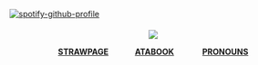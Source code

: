 

[![spotify-github-profile](https://spotify-github-profile.kittinanx.com/api/view?uid=31gd77ggppjxyjrayj6t2vqpcqxu&cover_image=true&theme=novatorem&show_offline=true&background_color=121212&interchange=false&bar_color=7ab078&bar_color_cover=true)](https://github.com/kittinan/spotify-github-profile)

</h4> 
<h4 align="center">

![](https://files.catbox.moe/xgc7of.png)

[STRAWPAGE‎](https://kirikosbloom.straw.page/) ‎ ‎ ‎ ‎ ‎ ‎ ‎ ‎ ‎ ‎ ‎ ‎ ‎ ‎ [ATABOOK](https://dvasbunny.atabook.org/) ‎ ‎ ‎ ‎ ‎ ‎ ‎ ‎ ‎ ‎ ‎ ‎ ‎ ‎ [PRONOUNS](https://pronouns.cc/@ouihawlore)
